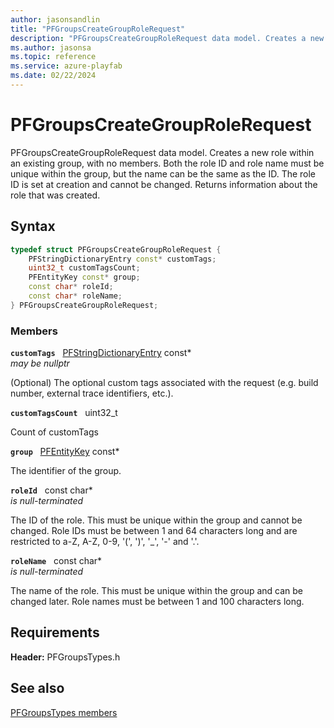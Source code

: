 ```yaml
---
author: jasonsandlin
title: "PFGroupsCreateGroupRoleRequest"
description: "PFGroupsCreateGroupRoleRequest data model. Creates a new role within an existing group, with no members. Both the role ID and role name must be unique within the group, but the name can be the same as the ID. The role ID is set at creation and cannot be changed. Returns information about the role that was created."
ms.author: jasonsa
ms.topic: reference
ms.service: azure-playfab
ms.date: 02/22/2024
---
```


# PFGroupsCreateGroupRoleRequest  

PFGroupsCreateGroupRoleRequest data model. Creates a new role within an existing group, with no members. Both the role ID and role name must be unique within the group, but the name can be the same as the ID. The role ID is set at creation and cannot be changed. Returns information about the role that was created.  

## Syntax  
  
```cpp
typedef struct PFGroupsCreateGroupRoleRequest {  
    PFStringDictionaryEntry const* customTags;  
    uint32_t customTagsCount;  
    PFEntityKey const* group;  
    const char* roleId;  
    const char* roleName;  
} PFGroupsCreateGroupRoleRequest;  
```
  
### Members  
  
**`customTags`** &nbsp; [PFStringDictionaryEntry](../../pftypes/structs/pfstringdictionaryentry.md) const*  
*may be nullptr*  
  
(Optional) The optional custom tags associated with the request (e.g. build number, external trace identifiers, etc.).
  
**`customTagsCount`** &nbsp; uint32_t  
  
Count of customTags
  
**`group`** &nbsp; [PFEntityKey](../../pftypes/structs/pfentitykey-c.md) const*  
  
The identifier of the group.
  
**`roleId`** &nbsp; const char*  
*is null-terminated*  
  
The ID of the role. This must be unique within the group and cannot be changed. Role IDs must be between 1 and 64 characters long and are restricted to a-Z, A-Z, 0-9, '(', ')', '_', '-' and '.'.
  
**`roleName`** &nbsp; const char*  
*is null-terminated*  
  
The name of the role. This must be unique within the group and can be changed later. Role names must be between 1 and 100 characters long.
  
  
## Requirements  
  
**Header:** PFGroupsTypes.h
  
## See also  
[PFGroupsTypes members](../pfgroupstypes_members.md)  

  
  
